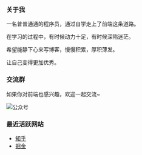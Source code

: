 
### 关于我

一名普普通通的程序员，通过自学走上了前端这条道路。

在学习的过程中，有时候动力十足，有时候深陷迷茫。

希望能静下心来写博客，慢慢积累，厚积薄发。

让自己变得更加优秀。

### 交流群

如果你对前端也感兴趣，欢迎一起交流~

![公众号](./project/official_account.png)

### 最近活跃网站

- [知乎](https://www.zhihu.com/people/qin-guang-hui-4)
- [掘金](https://juejin.cn/user/3685218708627544)
